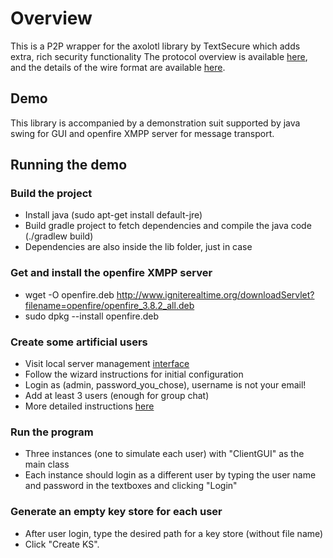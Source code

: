 
# Overview

This is a P2P wrapper for the axolotl library by TextSecure which adds extra, rich security functionality
The protocol overview is available [here](https://github.com/trevp/axolotl/wiki),
and the details of the wire format are available [here](https://github.com/WhisperSystems/TextSecure/wiki/ProtocolV2).

## Demo

This library is accompanied by a demonstration suit supported by java swing for GUI and openfire XMPP server
for message transport.

## Running the demo

### Build the project
  - Install java (sudo apt-get install default-jre)
  - Build gradle project to fetch dependencies and compile the java code (./gradlew build)
  - Dependencies are also inside the lib folder, just in case

### Get and install the openfire XMPP server
 - wget -O openfire.deb http://www.igniterealtime.org/downloadServlet?filename=openfire/openfire_3.8.2_all.deb
 - sudo dpkg --install openfire.deb

### Create some artificial users
 - Visit local server management [interface](http://localhost:9090)
 - Follow the wizard instructions for initial configuration
 - Login as (admin, password_you_chose), username is not your email!
 - Add at least 3 users (enough for group chat)
 - More detailed instructions [here](https://www.digitalocean.com/community/tutorials/how-to-install-openfire-xmpp-server-on-a-debian-or-ubuntu-vps)

### Run the program 
 - Three instances (one to simulate each user) with "ClientGUI" as the main class
 - Each instance should login as a different user by typing the user name and password in the textboxes
 and clicking "Login"

### Generate an empty key store for each user
 - After user login, type the desired path for a key store (without file name)
 - Click "Create KS".






